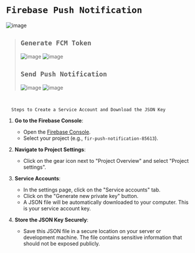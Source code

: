 # `Firebase Push Notification`
![image](https://github.com/user-attachments/assets/d7e5e1fd-15a7-4713-9db1-2372e2c152f4)

>## `Generate FCM Token`
>![image](https://github.com/user-attachments/assets/0f09cc86-ed0e-4e05-a8f5-b13dbcff937c)
>![image](https://github.com/user-attachments/assets/ae135c02-3ce7-43e4-9252-c8e612768320)
>
>## `Send Push Notification`
>![image](https://github.com/user-attachments/assets/de6aa908-4cb5-4f7d-a074-017b43bfd73a)
>![image](https://github.com/user-attachments/assets/2fa7e1cf-63e5-4375-bc66-f7c882fb0aae)

<br>

      Steps to Create a Service Account and Download the JSON Key

1. **Go to the Firebase Console**:
   - Open the [Firebase Console](https://console.firebase.google.com/u/0/project/fir-push-notification-85613/settings/serviceaccounts/adminsdk).
   - Select your project (e.g., `fir-push-notification-85613`).

2. **Navigate to Project Settings**:
   - Click on the gear icon next to "Project Overview" and select "Project settings".

3. **Service Accounts**:
   - In the settings page, click on the "Service accounts" tab.
   - Click on the "Generate new private key" button.
   - A JSON file will be automatically downloaded to your computer. This is your service account key.

4. **Store the JSON Key Securely**:
   - Save this JSON file in a secure location on your server or development machine. The file contains sensitive information that should not be exposed publicly.

